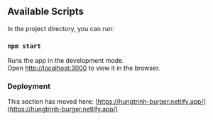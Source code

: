 ## Available Scripts

In the project directory, you can run:

### `npm start`

Runs the app in the development mode.\
Open [http://localhost:3000](http://localhost:3000) to view it in the browser.


### Deployment

This section has moved here: [https://hungtrinh-burger.netlify.app/](https://hungtrinh-burger.netlify.app/)
